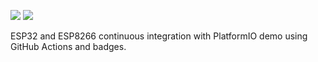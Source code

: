 <!-- ![](https://github.com/<OWNER>/<REPOSITORY>/workflows/<WORKFLOW_NAME>/badge.svg) -->
![](https://github.com/kaizoku-619/pio_ci_example/workflows/Build/badge.svg)
![](https://github.com/kaizoku-619/pio_ci_example/workflows/Release/badge.svg)

ESP32 and ESP8266 continuous integration with PlatformIO demo using GitHub Actions and badges.